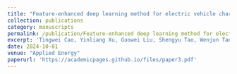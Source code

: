 ```yaml
---
title: "Feature-enhanced deep learning method for electric vehicle charging demand probabilistic forecasting of charging station"
collection: publications
category: manuscripts
permalink: /publication/Feature-enhanced deep learning method for electric vehicle charging demand probabilistic forecasting of charging station
excerpt: 'Tingwei Cao, Yinliang Xu, Guowei Liu, Shengyu Tao, Wenjun Tang, Hongbin Sun'
date: 2024-10-01
venue: "Applied Energy"
paperurl: 'https://academicpages.github.io/files/paper3.pdf'
---
```

